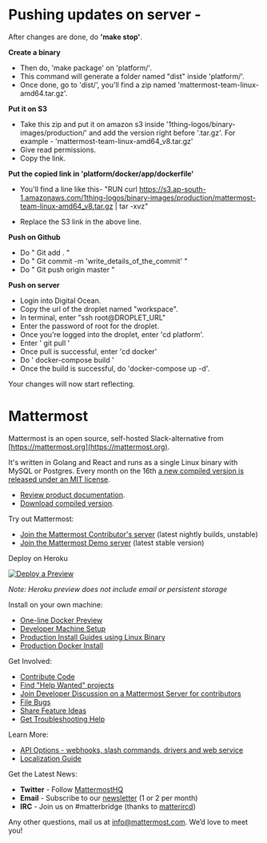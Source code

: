 # Pushing updates on server - 

After changes are done, do **'make stop'**.

**Create a binary**
- Then do, 'make package' on 'platform/'.
- This command will generate a folder named "dist" inside 'platform/'.
- Once done, go to 'dist/', you'll find a zip named 'mattermost-team-linux-amd64.tar.gz'.

**Put it on S3**
- Take this zip and put it on amazon s3 inside '1thing-logos/binary-images/production/' and add the version right before '.tar.gz'. For example - 
'mattermost-team-linux-amd64_v8.tar.gz'
- Give read permissions.
- Copy the link.

**Put the copied link in 'platform/docker/app/dockerfile'**

- You'll find a line like this-
"RUN curl https://s3.ap-south-1.amazonaws.com/1thing-logos/binary-images/production/mattermost-team-linux-amd64_v8.tar.gz | tar -xvz"

- Replace the S3 link in the above line.


**Push on Github**
- Do " Git add . "
- Do " Git commit -m 'write_details_of_the_commit' "
- Do " Git push origin master "

**Push on server**
- Login into Digital Ocean.
- Copy the url of the droplet named "workspace".
- In terminal, enter "ssh root@DROPLET_URL"
- Enter the password of root for the droplet.
- Once you're logged into the droplet, enter 'cd platform'.
- Enter ' git pull '
- Once pull is successful, enter 'cd docker'
- Do ' docker-compose build '
- Once the build is successful, do 'docker-compose up -d'.

Your changes will now start reflecting.


# Mattermost

Mattermost is an open source, self-hosted Slack-alternative from [https://mattermost.org](https://mattermost.org).

It's written in Golang and React and runs as a single Linux binary with MySQL or Postgres. Every month on the 16th [a new compiled version is released under an MIT license](https://www.mattermost.org/download/).

- [Review product documentation](http://docs.mattermost.com/).
- [Download compiled version](https://mattermost.org/download).

Try out Mattermost: 

- [Join the Mattermost Contributor's server](https://pre-release.mattermost.com/) (latest nightly builds, unstable)
- [Join the Mattermost Demo server](https://demo.mattermost.com) (latest stable version)

Deploy on Heroku 

[![Deploy a Preview](https://www.herokucdn.com/deploy/button.svg)](https://heroku.com/deploy?template=https://github.com/mattermost/mattermost-heroku)

_Note: Heroku preview does not include email or persistent storage_

Install on your own machine: 

- [One-line Docker Preview](http://docs.mattermost.com/install/docker-local-machine.html#one-line-docker-install) 
- [Developer Machine Setup](http://docs.mattermost.com/developer/developer-setup.html)
- [Production Install Guides using Linux Binary](http://www.mattermost.org/installation/)
- [Production Docker Install](https://docs.mattermost.com/install/prod-docker.html) 

Get Involved:

- [Contribute Code](http://docs.mattermost.com/developer/contribution-guide.html)
- [Find "Help Wanted" projects](https://mattermost.atlassian.net/issues/?filter=10101)
- [Join Developer Discussion on a Mattermost Server for contributors](https://pre-release.mattermost.com/signup_user_complete/?id=f1924a8db44ff3bb41c96424cdc20676)
- [File Bugs](http://www.mattermost.org/filing-issues/)
- [Share Feature Ideas](http://www.mattermost.org/feature-requests/)
- [Get Troubleshooting Help](https://forum.mattermost.org/t/how-to-use-the-troubleshooting-forum/150)

Learn More:

- [API Options - webhooks, slash commands, drivers and web service](http://docs.mattermost.com/developer/api.html)
- [Localization Guide](http://docs.mattermost.com/developer/localization.html#translation-process)

Get the Latest News:

- **Twitter** - Follow [MattermostHQ](https://twitter.com/mattermosthq)
- **Email** - Subscribe to our [newsletter](http://mattermost.us11.list-manage.com/subscribe?u=6cdba22349ae374e188e7ab8e&id=2add1c8034) (1 or 2 per month)
- **IRC** - Join us on #matterbridge (thanks to [matterircd](https://github.com/42wim/matterircd))

Any other questions, mail us at info@mattermost.com. We’d love to meet you!
